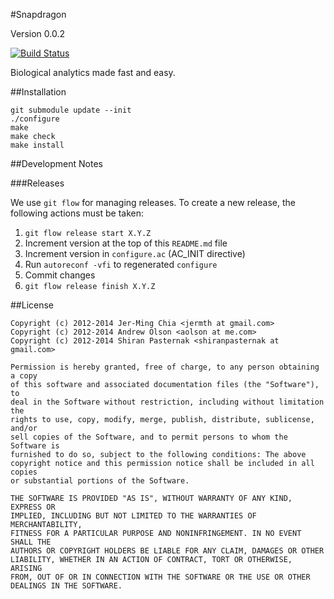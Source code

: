 #Snapdragon

Version 0.0.2

[![Build Status](https://travis-ci.org/silvn/snapdragon.png)](https://travis-ci.org/silvn/snapdragon)

Biological analytics made fast and easy.

##Installation

    git submodule update --init
    ./configure
    make
    make check
    make install

##Development Notes

###Releases

We use `git flow` for managing releases. To create a new release, the following actions must be taken:

 1. `git flow release start X.Y.Z`
 2. Increment version at the top of this `README.md` file
 3. Increment version in `configure.ac` (AC_INIT directive)
 4. Run `autoreconf -vfi` to regenerated `configure`
 5. Commit changes
 6. `git flow release finish X.Y.Z`

##License

    Copyright (c) 2012-2014 Jer-Ming Chia <jermth at gmail.com>
    Copyright (c) 2012-2014 Andrew Olson <aolson at me.com>
    Copyright (c) 2012-2014 Shiran Pasternak <shiranpasternak at gmail.com>

    Permission is hereby granted, free of charge, to any person obtaining a copy
    of this software and associated documentation files (the "Software"), to
    deal in the Software without restriction, including without limitation the
    rights to use, copy, modify, merge, publish, distribute, sublicense, and/or
    sell copies of the Software, and to permit persons to whom the Software is
    furnished to do so, subject to the following conditions: The above
    copyright notice and this permission notice shall be included in all copies
    or substantial portions of the Software.

    THE SOFTWARE IS PROVIDED "AS IS", WITHOUT WARRANTY OF ANY KIND, EXPRESS OR
    IMPLIED, INCLUDING BUT NOT LIMITED TO THE WARRANTIES OF MERCHANTABILITY,
    FITNESS FOR A PARTICULAR PURPOSE AND NONINFRINGEMENT. IN NO EVENT SHALL THE
    AUTHORS OR COPYRIGHT HOLDERS BE LIABLE FOR ANY CLAIM, DAMAGES OR OTHER
    LIABILITY, WHETHER IN AN ACTION OF CONTRACT, TORT OR OTHERWISE, ARISING
    FROM, OUT OF OR IN CONNECTION WITH THE SOFTWARE OR THE USE OR OTHER
    DEALINGS IN THE SOFTWARE.
